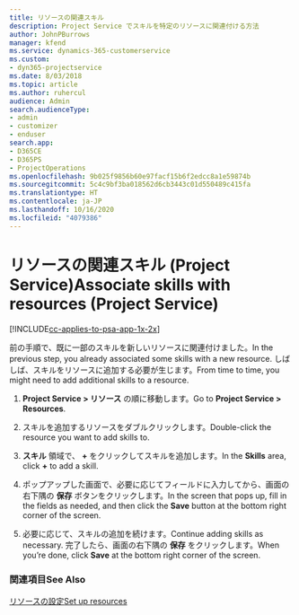 ```yaml
---
title: リソースの関連スキル
description: Project Service でスキルを特定のリソースに関連付ける方法
author: JohnPBurrows
manager: kfend
ms.service: dynamics-365-customerservice
ms.custom:
- dyn365-projectservice
ms.date: 8/03/2018
ms.topic: article
ms.author: ruhercul
audience: Admin
search.audienceType:
- admin
- customizer
- enduser
search.app:
- D365CE
- D365PS
- ProjectOperations
ms.openlocfilehash: 9b025f9856b60e97facf15b6f2edcc8a1e59874b
ms.sourcegitcommit: 5c4c9bf3ba018562d6cb3443c01d550489c415fa
ms.translationtype: HT
ms.contentlocale: ja-JP
ms.lasthandoff: 10/16/2020
ms.locfileid: "4079386"
---
```

# <a name="associate-skills-with-resources-project-service"></a><span data-ttu-id="327ce-103">リソースの関連スキル (Project Service)</span><span class="sxs-lookup"><span data-stu-id="327ce-103">Associate skills with resources (Project Service)</span></span>

[!INCLUDE[cc-applies-to-psa-app-1x-2x](../includes/cc-applies-to-psa-app-1x-2x.md)]

<span data-ttu-id="327ce-104">前の手順で、既に一部のスキルを新しいリソースに関連付けました。</span><span class="sxs-lookup"><span data-stu-id="327ce-104">In the previous step, you already associated some skills with  a new resource.</span></span> <span data-ttu-id="327ce-105">しばしば、スキルをリソースに追加する必要が生じます。</span><span class="sxs-lookup"><span data-stu-id="327ce-105">From time to time, you might need to add additional skills to a resource.</span></span>  
  
1.  <span data-ttu-id="327ce-106">**Project Service > リソース** の順に移動します。</span><span class="sxs-lookup"><span data-stu-id="327ce-106">Go to **Project Service > Resources**.</span></span>  
  
2.  <span data-ttu-id="327ce-107">スキルを追加するリソースをダブルクリックします。</span><span class="sxs-lookup"><span data-stu-id="327ce-107">Double-click the resource you want to add skills to.</span></span>  
  
3.  <span data-ttu-id="327ce-108">**スキル** 領域で、 **+** をクリックしてスキルを追加します。</span><span class="sxs-lookup"><span data-stu-id="327ce-108">In the **Skills** area, click **+** to add a skill.</span></span>  
  
4.  <span data-ttu-id="327ce-109">ポップアップした画面で、必要に応じてフィールドに入力してから、画面の右下隅の **保存** ボタンをクリックします。</span><span class="sxs-lookup"><span data-stu-id="327ce-109">In the screen that pops up, fill in the fields as needed, and then click the **Save** button at the bottom right corner of the screen.</span></span>  
  
5.  <span data-ttu-id="327ce-110">必要に応じて、スキルの追加を続けます。</span><span class="sxs-lookup"><span data-stu-id="327ce-110">Continue adding skills as necessary.</span></span> <span data-ttu-id="327ce-111">完了したら、画面の右下隅の **保存** をクリックします。</span><span class="sxs-lookup"><span data-stu-id="327ce-111">When you’re done, click **Save** at the bottom right corner of the screen.</span></span>  
  
### <a name="see-also"></a><span data-ttu-id="327ce-112">関連項目</span><span class="sxs-lookup"><span data-stu-id="327ce-112">See Also</span></span>  
 [<span data-ttu-id="327ce-113">リソースの設定</span><span class="sxs-lookup"><span data-stu-id="327ce-113">Set up resources</span></span>](../psa/set-up-resources.md)
